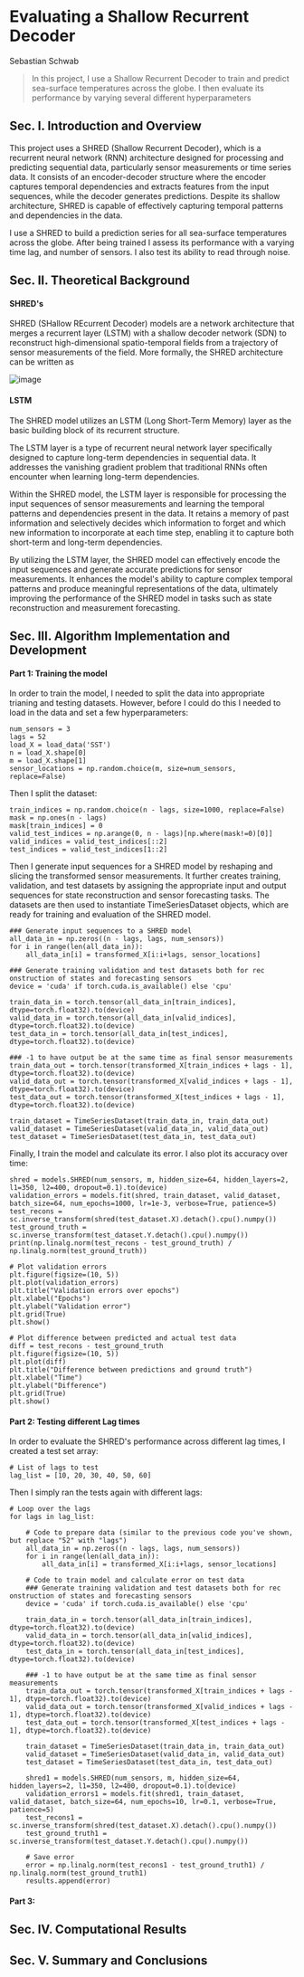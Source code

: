 # Evaluating a Shallow Recurrent Decoder

Sebastian Schwab

> In this project, I use a Shallow Recurrent Decoder to train and predict sea-surface temperatures across the globe. I then evaluate its performance by varying several different hyperparameters

## Sec. I. Introduction and Overview

This project uses a SHRED (Shallow Recurrent Decoder), which is a recurrent neural network (RNN) architecture designed for processing and predicting sequential data, particularly sensor measurements or time series data. It consists of an encoder-decoder structure where the encoder captures temporal dependencies and extracts features from the input sequences, while the decoder generates predictions. Despite its shallow architecture, SHRED is capable of effectively capturing temporal patterns and dependencies in the data. 

I use a SHRED to build a prediction series for all sea-surface temperatures across the globe. After being trained I assess its performance with a varying time lag, and number of sensors. I also test its ability to read through noise.


## Sec. II. Theoretical Background

#### SHRED's

SHRED (SHallow REcurrent Decoder) models are a network architecture that merges a recurrent layer (LSTM) with a shallow decoder network (SDN) to reconstruct high-dimensional spatio-temporal fields from a trajectory of sensor measurements of the field. More formally, the SHRED architecture can be written as

![image](https://github.com/sebschwab/ML-Training/assets/129328983/57b93ec0-dfa9-4dc6-a632-b024d5a9b7ce)


#### LSTM

The SHRED model utilizes an LSTM (Long Short-Term Memory) layer as the basic building block of its recurrent structure.

The LSTM layer is a type of recurrent neural network layer specifically designed to capture long-term dependencies in sequential data. It addresses the vanishing gradient problem that traditional RNNs often encounter when learning long-term dependencies.

Within the SHRED model, the LSTM layer is responsible for processing the input sequences of sensor measurements and learning the temporal patterns and dependencies present in the data. It retains a memory of past information and selectively decides which information to forget and which new information to incorporate at each time step, enabling it to capture both short-term and long-term dependencies.

By utilizing the LSTM layer, the SHRED model can effectively encode the input sequences and generate accurate predictions for sensor measurements. It enhances the model's ability to capture complex temporal patterns and produce meaningful representations of the data, ultimately improving the performance of the SHRED model in tasks such as state reconstruction and measurement forecasting.

## Sec. III. Algorithm Implementation and Development 

#### Part 1: Training the model

In order to train the model, I needed to split the data into appropriate trianing and testing datasets. However, before I could do this I needed to load in the data and set a few hyperparameters:

```
num_sensors = 3 
lags = 52
load_X = load_data('SST')
n = load_X.shape[0]
m = load_X.shape[1]
sensor_locations = np.random.choice(m, size=num_sensors, replace=False)
```

Then I split the dataset:

```
train_indices = np.random.choice(n - lags, size=1000, replace=False)
mask = np.ones(n - lags)
mask[train_indices] = 0
valid_test_indices = np.arange(0, n - lags)[np.where(mask!=0)[0]]
valid_indices = valid_test_indices[::2]
test_indices = valid_test_indices[1::2]
```

Then I generate input sequences for a SHRED model by reshaping and slicing the transformed sensor measurements. It further creates training, validation, and test datasets by assigning the appropriate input and output sequences for state reconstruction and sensor forecasting tasks. The datasets are then used to instantiate TimeSeriesDataset objects, which are ready for training and evaluation of the SHRED model.

```
### Generate input sequences to a SHRED model
all_data_in = np.zeros((n - lags, lags, num_sensors))
for i in range(len(all_data_in)):
    all_data_in[i] = transformed_X[i:i+lags, sensor_locations]

### Generate training validation and test datasets both for rec onstruction of states and forecasting sensors
device = 'cuda' if torch.cuda.is_available() else 'cpu'

train_data_in = torch.tensor(all_data_in[train_indices], dtype=torch.float32).to(device)
valid_data_in = torch.tensor(all_data_in[valid_indices], dtype=torch.float32).to(device)
test_data_in = torch.tensor(all_data_in[test_indices], dtype=torch.float32).to(device)

### -1 to have output be at the same time as final sensor measurements
train_data_out = torch.tensor(transformed_X[train_indices + lags - 1], dtype=torch.float32).to(device)
valid_data_out = torch.tensor(transformed_X[valid_indices + lags - 1], dtype=torch.float32).to(device)
test_data_out = torch.tensor(transformed_X[test_indices + lags - 1], dtype=torch.float32).to(device)

train_dataset = TimeSeriesDataset(train_data_in, train_data_out)
valid_dataset = TimeSeriesDataset(valid_data_in, valid_data_out)
test_dataset = TimeSeriesDataset(test_data_in, test_data_out)
```

Finally, I train the model and calculate its error. I also plot its accuracy over time:

```
shred = models.SHRED(num_sensors, m, hidden_size=64, hidden_layers=2, l1=350, l2=400, dropout=0.1).to(device)
validation_errors = models.fit(shred, train_dataset, valid_dataset, batch_size=64, num_epochs=1000, lr=1e-3, verbose=True, patience=5)
test_recons = sc.inverse_transform(shred(test_dataset.X).detach().cpu().numpy())
test_ground_truth = sc.inverse_transform(test_dataset.Y.detach().cpu().numpy())
print(np.linalg.norm(test_recons - test_ground_truth) / np.linalg.norm(test_ground_truth))

# Plot validation errors
plt.figure(figsize=(10, 5))
plt.plot(validation_errors)
plt.title("Validation errors over epochs")
plt.xlabel("Epochs")
plt.ylabel("Validation error")
plt.grid(True)
plt.show()

# Plot difference between predicted and actual test data
diff = test_recons - test_ground_truth
plt.figure(figsize=(10, 5))
plt.plot(diff)
plt.title("Difference between predictions and ground truth")
plt.xlabel("Time")
plt.ylabel("Difference")
plt.grid(True)
plt.show()
```

#### Part 2: Testing different Lag times

In order to evaluate the SHRED's performance across different lag times, I created a test set array:
```
# List of lags to test
lag_list = [10, 20, 30, 40, 50, 60]
```

Then I simply ran the tests again with different lags:


```
# Loop over the lags
for lags in lag_list:

    # Code to prepare data (similar to the previous code you've shown, but replace "52" with "lags")
    all_data_in = np.zeros((n - lags, lags, num_sensors))
    for i in range(len(all_data_in)):
        all_data_in[i] = transformed_X[i:i+lags, sensor_locations]

    # Code to train model and calculate error on test data
    ### Generate training validation and test datasets both for rec onstruction of states and forecasting sensors
    device = 'cuda' if torch.cuda.is_available() else 'cpu'

    train_data_in = torch.tensor(all_data_in[train_indices], dtype=torch.float32).to(device)
    valid_data_in = torch.tensor(all_data_in[valid_indices], dtype=torch.float32).to(device)
    test_data_in = torch.tensor(all_data_in[test_indices], dtype=torch.float32).to(device)

    ### -1 to have output be at the same time as final sensor measurements
    train_data_out = torch.tensor(transformed_X[train_indices + lags - 1], dtype=torch.float32).to(device)
    valid_data_out = torch.tensor(transformed_X[valid_indices + lags - 1], dtype=torch.float32).to(device)
    test_data_out = torch.tensor(transformed_X[test_indices + lags - 1], dtype=torch.float32).to(device)

    train_dataset = TimeSeriesDataset(train_data_in, train_data_out)
    valid_dataset = TimeSeriesDataset(valid_data_in, valid_data_out)
    test_dataset = TimeSeriesDataset(test_data_in, test_data_out)
    
    shred1 = models.SHRED(num_sensors, m, hidden_size=64, hidden_layers=2, l1=350, l2=400, dropout=0.1).to(device)
    validation_errors1 = models.fit(shred1, train_dataset, valid_dataset, batch_size=64, num_epochs=10, lr=0.1, verbose=True, patience=5)
    test_recons1 = sc.inverse_transform(shred(test_dataset.X).detach().cpu().numpy())
    test_ground_truth1 = sc.inverse_transform(test_dataset.Y.detach().cpu().numpy())
    
    # Save error
    error = np.linalg.norm(test_recons1 - test_ground_truth1) / np.linalg.norm(test_ground_truth1)
    results.append(error)

```

#### Part 3:

## Sec. IV. Computational Results



## Sec. V. Summary and Conclusions


